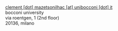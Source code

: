 [clement [dot] mazetsonilhac [at] unibocconi [dot] it](mailto:clement.mazetsonilhac@unibocconi.it)  
bocconi university\
via roentgen, 1 (2nd floor)\
20136, milano
